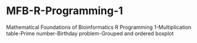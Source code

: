 # MFB-R-Programming-1
Mathematical Foundations of Bioinformatics R Programming 1-Multiplication table-Prime number-Birthday problem-Grouped and ordered boxplot
